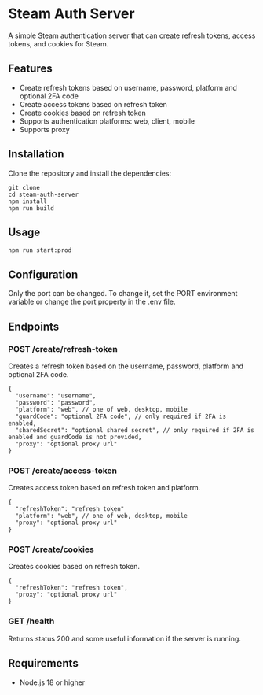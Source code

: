 # Steam Auth Server

A simple Steam authentication server that can create refresh tokens, access tokens, and cookies for Steam.

## Features

- Create refresh tokens based on username, password, platform and optional 2FA code
- Create access tokens based on refresh token
- Create cookies based on refresh token
- Supports authentication platforms: web, client, mobile
- Supports proxy

## Installation

Clone the repository and install the dependencies:

```text
git clone
cd steam-auth-server
npm install
npm run build
```

## Usage

```text
npm run start:prod
```

## Configuration

Only the port can be changed. To change it, set the PORT environment variable or change the port property in the .env file.

## Endpoints

### POST /create/refresh-token

Creates a refresh token based on the username, password, platform and optional 2FA code.

```text
{
  "username": "username",
  "password": "password",
  "platform": "web", // one of web, desktop, mobile
  "guardCode": "optional 2FA code", // only required if 2FA is enabled,
  "sharedSecret": "optional shared secret", // only required if 2FA is enabled and guardCode is not provided,
  "proxy": "optional proxy url"
}
```

### POST /create/access-token

Creates access token based on refresh token and platform.

```text
{
  "refreshToken": "refresh token"
  "platform": "web", // one of web, desktop, mobile
  "proxy": "optional proxy url"
}
```

### POST /create/cookies

Creates cookies based on refresh token.

```text
{
  "refreshToken": "refresh token",
  "proxy": "optional proxy url"
}
```

### GET /health

Returns status 200 and some useful information if the server is running.

## Requirements

- Node.js 18 or higher
